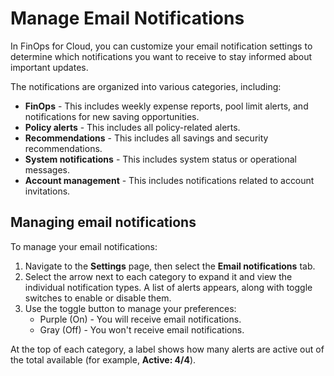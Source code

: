 # Manage Email Notifications

In FinOps for Cloud, you can customize your email notification settings to determine which notifications you want to receive to stay informed about important updates.&#x20;

The notifications are organized into various categories, including:

* **FinOps** - This includes weekly expense reports, pool limit alerts, and notifications for new saving opportunities.
* **Policy alerts** - This includes all policy-related alerts.
* **Recommendations** - This includes all savings and security recommendations.
* **System notifications** - This includes system status or operational messages.
* **Account management** - This includes notifications related to account invitations.

## Managing email notifications

To manage your email notifications:

1. Navigate to the **Settings** page, then select the **Email notifications** tab.
2. Select the arrow next to each category to expand it and view the individual notification types. A list of alerts appears, along with toggle switches to enable or disable them.
3. Use the toggle button to manage your preferences:
   * Purple (On) - You will receive email notifications.
   * Gray (Off) - You won't receive email notifications.

At the top of each category, a label shows how many alerts are active out of the total available (for example, **Active: 4/4**).&#x20;
